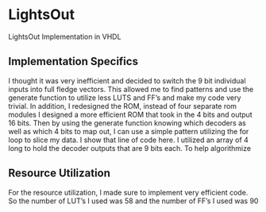 # LightsOut
LightsOut Implementation in VHDL

## Implementation Specifics

I thought it was very inefficient and decided to switch the 9 bit individual inputs into
full fledge vectors. This allowed me to find patterns and use the generate function to utilize less
LUTS and FF’s and make my code very trivial. In addition, I redesigned the ROM, instead of
four separate rom modules I designed a more efficient ROM that took in the 4 bits and output 16
bits. Then by using the generate function knowing which decoders as well as which 4 bits to map
out, I can use a simple pattern utilizing the for loop to slice my data. I show that line of code
here. I utilized an array of 4 long to hold the decoder outputs that are 9 bits each. To help
algorithmize

## Resource Utilization

For the resource utilization, I made sure to implement very efficient code. So the number of
LUT’s I used was 58 and the number of FF’s I used was 90
